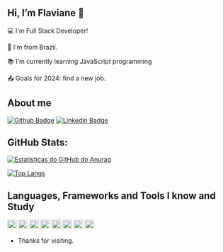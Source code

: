 ## Hi, I’m Flaviane 👋

:computer: I'm Full Stack Developer!

:house_with_garden: I'm from Brazil.

:books: I'm currently learning JavaScript programming

:outbox_tray: Goals for 2024: find a new job.

## About me

[![Github Badge](https://img.shields.io/badge/-Github-000?style=flat-square&logo=Github&logoColor=white&link=https://github/fl0101)](https://github/fl0101)
[![Linkedin Badge](https://img.shields.io/badge/-LinkedIn-blue?style=flat-square&logo=Linkedin&logoColor=white&link=https://www.linkedin.com/in/flaviane-nascimento-69375816a)](https://www.linkedin.com/in/flaviane-nascimento-69375816a)

## GitHub Stats:

[![Estatísticas do GitHub do Anurag](https://github-readme-stats.vercel.app/api?username=fl0101&count_private=true)](https://github.com/fl0101/github-readme-stats)

[![Top Langs](https://github-readme-stats.vercel.app/api/top-langs/?username=fl0101&layout=compact)](https://github.com/fl0101/github-readme-stats)


## Languages, Frameworks and Tools I know and Study
<code><img height="21" src="https://img.shields.io/badge/React-20232A?style=for-the-badge&logo=react&logoColor=61DAFB"></code>
<code><img height="21" src="https://img.shields.io/badge/Expo-1B1F23?style=for-the-badge&logo=expo&logoColor=white"></code>
<code><img height="21" src="https://img.shields.io/badge/Sqlite-003B57?style=for-the-badge&logo=sqlite&logoColor=white"></code>
<code><img height="21" src="https://img.shields.io/badge/Express%20js-000000?style=for-the-badge&logo=express&logoColor=white"></code>
<code><img height="21" src="https://img.shields.io/badge/Postman-FF6C37?style=for-the-badge&logo=Postman&logoColor=white"></code>
<code><img height="21" src="https://img.shields.io/badge/JavaScript-323330?style=for-the-badge&logo=javascript&logoColor=F7DF1E"></code>
<code><img height="21" src="https://img.shields.io/badge/Ubuntu-E95420?style=for-the-badge&logo=ubuntu&logoColor=white"></code>
<code><img height="21" src="https://img.shields.io/badge/GIT-E44C30?style=for-the-badge&logo=git&logoColor=white"></code>

- Thanks for visiting.
